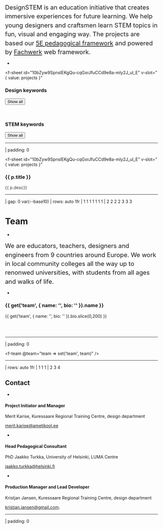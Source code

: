 
<f-logo />

<big style="line-height: 1.75em; margin-top: var(--base4); display: block;"><big>DesignSTEM is an education initiative that creates immersive experiences for future learning. We help young designers and craftsmen learn STEM topics in fun, visual and engaging way. The projects are based our <f-sidebar size="half" src="./pedagogy.md"><a href="#">5E pedagogical framework</a></f-sidebar> and powered by <a href="https://designstem.github.io/fachwerk">Fachwerk</a> web framework.</big></big>

-

<f-sheet
id="10bZyw9SpnslEKgQu-cqGxrJfuCCd9e8a-mly2J_ul_E"
v-slot="{ value: projects }"
>

<div>

<f-inline>
<h3>Design keywords</h3>
<button v-if="get('dt')" class="quaternary"@click="set('dt',null)">Show all</button>
</f-inline>

<f-tags set="dt" type="designtags" :projects="projects.filter(p => p.type === 'progress')" />

<p /><br>

<f-inline>
<h3>STEM keywords</h3>
<button v-if="get('st')" class="quaternary"@click="set('st',null)">Show all</button>
</f-inline>

<f-tags set="st" type="stemtags" :projects="projects.filter(p => p.type === 'progress')" />

</div>

</f-sheet>


---

| padding: 0

<f-sheet
  id="10bZyw9SpnslEKgQu-cqGxrJfuCCd9e8a-mly2J_ul_E"
  v-slot="{ value: projects }"
>

<f-theme theme="dark">
<f-grid cols="1fr 1fr 1fr 1fr" gap="0">
  <a
    v-for="(p,i) in projects.filter(p => p.type === 'progress')"
    :key="i"
    :href="'./' + p.scenario"
    style="border: 0"
  >
  <f-image-card
    :src="p.image" 
    :style="{ filter: isActive(p, get('dt'), get('st')) ? '' : 'brightness(10%)'}"
  >
    <h3>{{ p.title }}</h3>
    <p style="padding-right: 33%; opacity: 0.85"> {{ p.desc}}</p>
    <f-about :project="p" />
  </f-image-card>
  </a>
</f-grid>
</f-theme>

</f-sheet>

---

| gap: 0 var(--base10)
| rows: auto 1fr
| 1 1 1 1 1 1 1
| 2 2 2 2 3 3 3

# Team

-

<big style="line-height: 1.75em; margin-top: var(--base4); display: block;"><big>We are educators, teachers, designers and engineers from 9 countries around Europe. We work in local community colleges all the way up to renonwed universities, with students from all ages and walks of life.</big></big>

-

<div style="height: 100px">

<p/>

### {{ get('team', { name: '', bio: '' }).name }}

{{ get('team', { name: '', bio: '' }).bio.slice(0,200) }}

</div>

---

| padding: 0

<f-team @team="team => set('team', team)" />

---

| rows: auto 1fr
| 1 1 1
| 2 3 4

## Contact

<p />

-

#### Project Initiator and Manager

Merit Karise, Kuressaare Regional Training Centre, design department 

merit.karise@ametikool.ee

-

#### Head Pedagogical Consultant 

PhD Jaakko Turkka, University of Helsinki, LUMA Centre

jaakko.turkka@helsinki.fi

-

#### Production Manager and Lead Developer

Kristjan Jansen, Kuressaare Regional Training Centre, design department 

kristjan.jansen@gmail.com.

---

| padding: 0

 <f-footer style="margin: calc(var(--base) * 12) var(--base4) 0 var(--base4); --primary: var(--gray); --yellow: none; --border-width: 0" />
